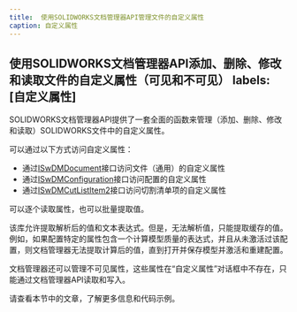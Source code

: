 ```yaml
---
title:  使用SOLIDWORKS文档管理器API管理文件的自定义属性
caption: 自定义属性
---
```

 使用SOLIDWORKS文档管理器API添加、删除、修改和读取文件的自定义属性（可见和不可见）
labels: [自定义属性]
---
SOLIDWORKS文档管理器API提供了一套全面的函数来管理（添加、删除、修改和读取）SOLIDWORKS文件中的自定义属性。

可以通过以下方式访问自定义属性：

* 通过[ISwDMDocument](https://help.solidworks.com/2018/english/api/swdocmgrapi/SolidWorks.Interop.swdocumentmgr~SolidWorks.Interop.swdocumentmgr.ISwDMDocument.html)接口访问文件（通用）的自定义属性
* 通过[ISwDMConfiguration](https://help.solidworks.com/2018/english/api/swdocmgrapi/SolidWorks.Interop.swdocumentmgr~SolidWorks.Interop.swdocumentmgr.ISwDMConfiguration.html)接口访问配置的自定义属性
* 通过[ISwDMCutListItem2](https://help.solidworks.com/2018/english/api/swdocmgrapi/SolidWorks.Interop.swdocumentmgr~SolidWorks.Interop.swdocumentmgr.ISwDMCutListItem2.html)接口访问切割清单项的自定义属性

可以逐个读取属性，也可以批量提取值。

该库允许提取解析后的值和文本表达式。但是，无法解析值，只能提取缓存的值。例如，如果配置特定的属性包含一个计算模型质量的表达式，并且从未激活过该配置，则文档管理器无法提取计算后的值，直到打开并保存模型并激活和重建配置。

文档管理器还可以管理不可见属性，这些属性在“自定义属性”对话框中不存在，只能通过文档管理器API读取和写入。

请查看本节中的文章，了解更多信息和代码示例。